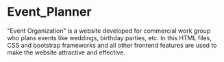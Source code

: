 # Event_Planner
“Event Organization” is a website developed for commercial work group who plans events like weddings, birthday parties, etc.  In this HTML files, CSS and bootstrap frameworks and all other frontend features are used to make the website attractive and effective.
